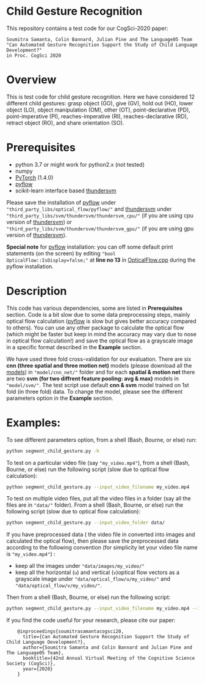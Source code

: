 # Child Gesture Recognition

This repository contains a test code for our CogSci-2020 paper:

    Soumitra Samanta, Colin Bannard, Julian Pine and The Language05 Team
    "Can Automated Gesture Recognition Support the Study of Child Language Development?"
    in Proc. CogSci 2020


# Overview

This is test code for child gesture recognition. Here we have considered 12 different child gestures: grasp object (GO), give (GV), hold out (HO), lower object (LO), object manipulation (OM), other (OT), point-declarative (PD), point-imperative (PI), reaches-imperative (RI), reaches-declarative (RD), retract object (RO), and share orientation (SO).

# Prerequisites
- python 3.7 or might work for python2.x (not tested)
- numpy
- [PyTorch](https://pytorch.org/) (1.4.0)
- [pyflow](https://github.com/pathak22/pyflow)
- scikit-learn interface based [thundersvm](https://github.com/Xtra-Computing/thundersvm/tree/master/python)

Please save the installation of [pyflow](https://github.com/pathak22/pyflow) under `"third_party_libs/optical_flow/pyflow/"` and [thundersvm](https://github.com/Xtra-Computing/thundersvm/tree/master/python) under `"third_party_libs/svm/thundersvm/thundersvm_cpu/"` (if you are using cpu version of [thundersvm](https://github.com/Xtra-Computing/thundersvm/tree/master/python)) or  `"third_party_libs/svm/thundersvm/thundersvm_gpu/"` (if you are using gpu version of [thundersvm](https://github.com/Xtra-Computing/thundersvm/tree/master/python)). 

**Special note** for [pyflow](https://github.com/pathak22/pyflow) installation: you can off some default print statements (on the screen) by editing `"bool OpticalFlow::IsDisplay=false;"` at **line no 13** in [OpticalFlow.cpp](https://github.com/pathak22/pyflow/blob/master/src/OpticalFlow.cpp) during the pyflow installation. 

# Description

This code has various dependencies, some are listed in **Prerequisites** section. Code is a bit slow due to some data preprocessing steps, mainly optical flow calculation ([pyflow](https://github.com/pathak22/pyflow) is slow but gives better accuracy compared to others). You can use any other package to calculate the optical flow (which might be faster but keep in mind the accuracy may vary due to nose in optical flow calculation!) and save the optical flow as a grayscale image in a specific format described in the **Example** section.

We have used three fold cross-validation for our evaluation. There are six **cnn (three spatial and three motion net)** models (please download all the [models](https://drive.google.com/file/d/17P13HHl3afUtFgiwPqgEELJYG3EUhaIq/view?usp=sharing)) in `"model/cnn_net/"` folder and for each **spatial & motion net** there are two **svm (for two diffrent feature pooling: avg & max)** models in `"model/svm/"`. The test script use default **cnn & svm** model trained on 1st fold (in three fold) data. To change the model, please see the different parameters option in the **Example** section.    

# Examples:

To see different parameters option, from a shell (Bash, Bourne, or else) run:

```bash
python segment_child_gesture.py -h
```

To test on a particular video file (say `"my_video.mp4"`), from a shell (Bash, Bourne, or else) run the following script (slow due to optical flow calculation):

```bash
python segment_child_gesture.py --input_video_filename my_video.mp4
```

To test on multiple video files, put all the video files in a folder (say all the files are in `"data/"` folder). From a shell (Bash, Bourne, or else) run the following script (slow due to optical flow calculation):

```bash
python segment_child_gesture.py --input_video_folder data/
```

If you have preprocessed data ( the video file in converted into images and calculated the optical flow), then please save the preprocessed data according to the following convention (for simplicity let your video file name is `"my_video.mp4"`) :

- keep all the images under `"data/images/my_video/"`
- keep all the horizontal (`u`) and vertical (`v`)optical flow vectors as a grayscale image under `"data/optical_flow/u/my_video/"` and `"data/optical_flow/v/my_video/"`. 

Then from a shell (Bash, Bourne, or else) run the following script:

```bash
python segment_child_gesture.py --input_video_filename my_video.mp4 --input_images_path data/images/ --input_images_path data/optical_flow/
```

If you find the code useful for your research, please cite our paper:

        @inproceedings{soumitrasamantacogsci20,
          title={Can Automated Gesture Recognition Support the Study of Child Language Development?},
          author={Soumitra Samanta and Colin Bannard and Julian Pine and The Language05 Team},
          booktitle={42nd Annual Virtual Meeting of the Cognitive Science Society (CogSci)},
          year={2020}
        }

